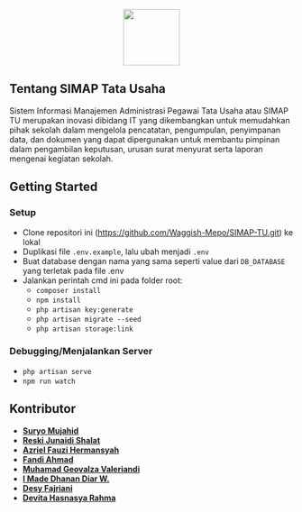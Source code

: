 <p align="center"><img src="https://raw.githubusercontent.com/Waggish-Mepo/SIMAP-TU/master/public/img/logo-wikrama-bogor.png" width="100"></p>

## Tentang SIMAP Tata Usaha

Sistem Informasi Manajemen Administrasi Pegawai Tata Usaha atau SIMAP TU merupakan inovasi dibidang IT yang dikembangkan untuk memudahkan pihak sekolah dalam mengelola pencatatan, pengumpulan, penyimpanan data, dan dokumen yang dapat dipergunakan untuk membantu pimpinan dalam pengambilan keputusan, urusan surat menyurat serta laporan mengenai kegiatan sekolah.

## Getting Started
### Setup

- Clone repositori ini (https://github.com/Waggish-Mepo/SIMAP-TU.git) ke lokal
- Duplikasi file `.env.example`, lalu ubah menjadi `.env`
- Buat database dengan nama yang sama seperti value dari `DB_DATABASE` yang terletak pada file .env
- Jalankan perintah cmd ini pada folder root:
    - `composer install`
    - `npm install`
    - `php artisan key:generate`
    - `php artisan migrate --seed`
    - `php artisan storage:link`

### Debugging/Menjalankan Server
- `php artisan serve`
- `npm run watch`

## Kontributor

- **[Suryo Mujahid](https://github.com/suryomujahid)**
- **[Reski Junaidi Shalat](https://github.com/Saekyo)**
- **[Azriel Fauzi Hermansyah](https://github.com/Azrielfhr2)**
- **[Fandi Ahmad](https://github.com/FandiA6)**
- **[Muhamad Geovalza Valeriandi](https://github.com/geovalza25)**
- **[I Made Dhanan Diar W.](https://github.com/imadedhanan)**
- **[Desy Fajriani](https://github.com/desyfajriani)**
- **[Devita Hasnasya Rahma](https://github.com/devitahsnsyr)**
